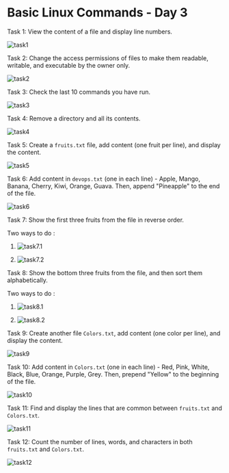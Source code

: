 
# Basic Linux Commands - Day 3

Task 1: View the content of a file and display line numbers.

![task1](image/task1.png)

Task 2: Change the access permissions of files to make them readable, writable, and executable by the owner only.

![task2](image/task2.png)

Task 3: Check the last 10 commands you have run.

![task3](image/task3.png)

Task 4: Remove a directory and all its contents.

![task4](image/task4.png)

Task 5: Create a `fruits.txt` file, add content (one fruit per line), and display the content.

![task5](image/task5.png)

Task 6: Add content in `devops.txt` (one in each line) - Apple, Mango, Banana, Cherry, Kiwi, Orange, Guava. Then, append "Pineapple" to the end of the file.

![task6](image/task6.png)

Task 7: Show the first three fruits from the file in reverse order.

Two ways to do : 

1. ![task7.1](image/task7.1.png)

2. ![task7.2](image/task7.2.png)


Task 8: Show the bottom three fruits from the file, and then sort them alphabetically.

Two ways to do : 

1. ![task8.1](image/task8.1.png)

2. ![task8.2](image/task8.2.png)


Task 9: Create another file `Colors.txt`, add content (one color per line), and display the content.

![task9](image/task9.png)

Task 10: Add content in `Colors.txt` (one in each line) - Red, Pink, White, Black, Blue, Orange, Purple, Grey. Then, prepend "Yellow" to the beginning of the file.

![task10](image/task10.png)

Task 11: Find and display the lines that are common between `fruits.txt` and `Colors.txt`.

![task11](image/task11.png)

Task 12: Count the number of lines, words, and characters in both `fruits.txt` and `Colors.txt`.

![task12](image/task12.png)

